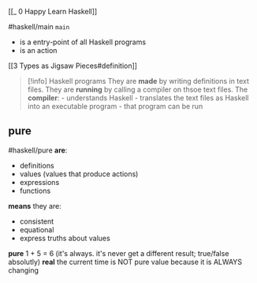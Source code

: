 [[_ 0 Happy Learn Haskell]]

#haskell/main
`main` 
- is a entry-point of all Haskell programs
- is an action

[[3 Types as Jigsaw Pieces#definition]]
>[!info] Haskell programs
>They are **made** by writing definitions in text files.
>They are **running** by calling a compiler on thsoe text files.
>The **compiler**:
>		- understands Haskell
>		- translates the text files as Haskell into an executable program
>		- that program can be run

## pure
#haskell/pure
**are**:
- definitions
- values (values that produce actions)
- expressions
- functions

**means** they are:
- consistent
- equational
- express truths about values

**pure** 1 + 5 = 6 (it's always. it's never get a different result; true/false absolutly)
**real** the current time is NOT pure value because it is ALWAYS changing

